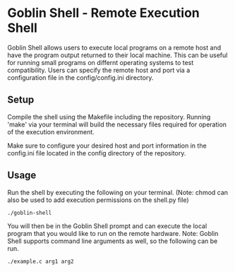 # Goblin Shell - Remote Execution Shell
Goblin Shell allows users to execute local programs on a remote host and have the program output returned to their local machine. This can be useful for running small programs on differnt operating systems to test compatibility. Users can specify the remote host and port via a configuration file in the config/config.ini directory.

## Setup
Compile the shell using the Makefile including the repository. Running 'make' via your terminal will build the necessary files required for operation of the execution environment. 

Make sure to configure your desired host and port information in the config.ini file located in the config directory of the repository.

## Usage
Run the shell by executing the following on your terminal. (Note: chmod can also be used to add execution permissions on the shell.py file)

```
./goblin-shell
```

You will then be in the Goblin Shell prompt and can execute the local program that you would like to run on the remote hardware. Note: Goblin Shell supports command line arguments as well, so the following can be run.

```
./example.c arg1 arg2
```
